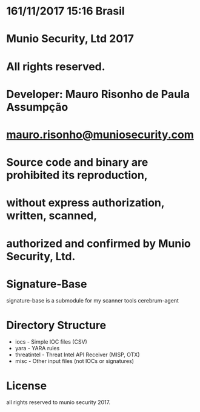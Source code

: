 #
# 161/11/2017 15:16 Brasil
# Munio Security, Ltd 2017
# All rights reserved.
#
# Developer: Mauro Risonho de Paula Assumpção
# mauro.risonho@muniosecurity.com
#
# Source code and binary are prohibited its reproduction, 
# without express authorization, written, scanned, 
# authorized and confirmed by Munio Security, Ltd.
#

# Signature-Base
signature-base is a submodule for my scanner tools cerebrum-agent

# Directory Structure

- iocs - Simple IOC files (CSV)
- yara - YARA rules
- threatintel - Threat Intel API Receiver (MISP, OTX)
- misc - Other input files (not IOCs or signatures)

# License
all rights reserved to munio security 2017.
